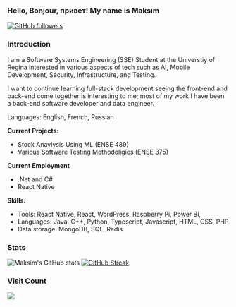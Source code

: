 ### Hello, Bonjour, привет! My name is Maksim 
[![GitHub followers](https://img.shields.io/github/followers/sharoika.svg?style=social&label=Follow)](https://github.com/sharoika?tab=followers)


### Introduction
I am a Software Systems Engineering (SSE) Student at the Universtiy of Regina interested in various aspects of tech such as AI, Mobile Development, Security, Infrastructure, and Testing.

I want to continue learning full-stack development seeing the front-end and back-end come together is interesting to me; most of my work I have been a back-end software developer and data engineer. 

Languages: English, French, Russian


**Current Projects:**
* Stock Anaylysis Using ML (ENSE 489)
* Various Software Testing Methodoligies (ENSE 375) 


**Current Employment**
* .Net and C#
* React Native


**Skills:**
* Tools: React Native, React, WordPress, Raspberry Pi, Power Bi, 
* Languages: Java, C++, Python, Typescript, Javascript, HTML, CSS, PHP
* Data storage: MongoDB, SQL, Redis


### Stats
![Maksim's GitHub stats](https://github-readme-stats.vercel.app/api?username=sharoika&show_icons=true&theme=tokyonight)
[![GitHub Streak](https://streak-stats.demolab.com?user=sharoika&theme=blueberry_duo)](https://git.io/streak-stats) 


### Visit Count
[![](https://visitcount.itsvg.in/api?id=sharoika&label=Profile%20Views&color=0&icon=5&pretty=true)](https://visitcount.itsvg.in)
